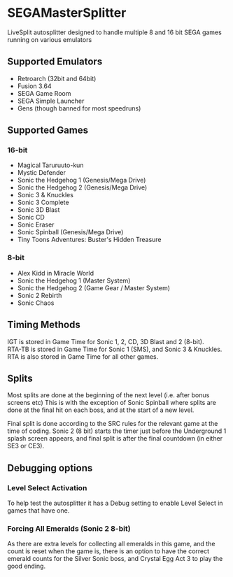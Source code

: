 # SEGAMasterSplitter
LiveSplit autosplitter designed to handle multiple 8 and 16 bit SEGA games running on various emulators

## Supported Emulators

* Retroarch (32bit and 64bit)
* Fusion 3.64
* SEGA Game Room
* SEGA Simple Launcher
* Gens (though banned for most speedruns)

## Supported Games
### 16-bit
* Magical Taruruuto-kun
* Mystic Defender
* Sonic the Hedgehog 1 (Genesis/Mega Drive)
* Sonic the Hedgehog 2 (Genesis/Mega Drive)
* Sonic 3 & Knuckles
* Sonic 3 Complete
* Sonic 3D Blast
* Sonic CD
* Sonic Eraser
* Sonic Spinball (Genesis/Mega Drive)
* Tiny Toons Adventures: Buster's Hidden Treasure
### 8-bit
* Alex Kidd in Miracle World
* Sonic the Hedgehog 1 (Master System)
* Sonic the Hedgehog 2 (Game Gear / Master System)
* Sonic 2 Rebirth
* Sonic Chaos

## Timing Methods
IGT is stored in Game Time for Sonic 1, 2, CD, 3D Blast and 2 (8-bit).  
RTA-TB is stored in Game Time for Sonic 1 (SMS), and Sonic 3 & Knuckles.  
RTA is also stored in Game Time for all other games.

## Splits
Most splits are done at the beginning of the next level (i.e. after bonus screens etc) This is with the exception of Sonic Spinball
where splits are done at the final hit on each boss, and at the start of a new level.

Final split is done according to the SRC rules for the relevant game at the time of coding.
Sonic 2 (8 bit) starts the timer just before the Underground 1 splash screen appears, and final split is after the final countdown (in either SE3 or CE3).

## Debugging options
### Level Select Activation
To help test the autosplitter it has a Debug setting to enable Level Select in games that have one.
### Forcing All Emeralds (Sonic 2 8-bit)
As there are extra levels for collecting all emeralds in this game, and the count is reset when the game is, there is an option to have the correct emerald counts for the Silver Sonic boss, and Crystal Egg Act 3 to play the good ending.
